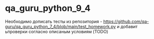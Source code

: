 # qa_guru_python_9_4
Необходимо дописать тесты из репозитория - https://github.com/qa-guru/qa_guru_python_7_4/blob/main/test_homework.py
и добавит ьпроверки согласно описаным условиям (TODO)
